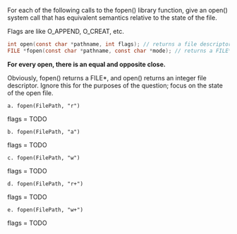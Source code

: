 For each of the following calls to the fopen() library function, give an open() system call that has equivalent semantics relative to the state of the file.

Flags are like O_APPEND, O_CREAT, etc.

```c
int open(const char *pathname, int flags); // returns a file descriptor
FILE *fopen(const char *pathname, const char *mode); // returns a FILE*
```

**For every open, there is an equal and opposite close.**

Obviously, fopen() returns a FILE*, and open() returns an integer file descriptor. Ignore this for the purposes of the question; focus on the state of the open file.

    a. fopen(FilePath, "r")
flags = TODO

    b. fopen(FilePath, "a")
flags = TODO

    c. fopen(FilePath, "w")
flags = TODO

    d. fopen(FilePath, "r+")
flags = TODO

    e. fopen(FilePath, "w+")
flags = TODO
